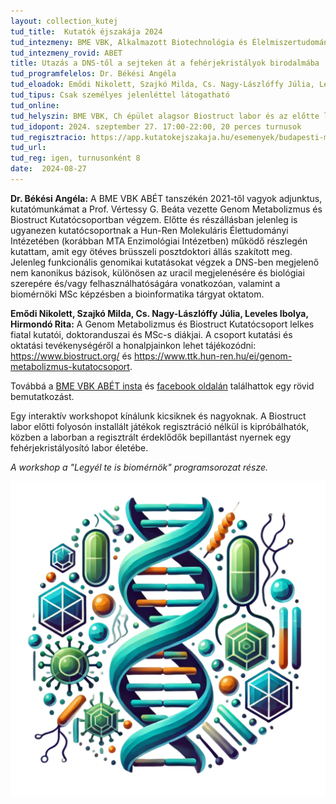 ```yaml
---
layout: collection_kutej
tud_title:  Kutatók éjszakája 2024
tud_intezmeny: BME VBK, Alkalmazott Biotechnológia és Élelmiszertudományi Tanszék
tud_intezmeny_rovid: ABET
title: Utazás a DNS-től a sejteken át a fehérjekristályok birodalmába
tud_programfelelos: Dr. Békési Angéla
tud_eloadok: Emődi Nikolett, Szajkó Milda, Cs. Nagy-Lászlóffy Júlia, Leveles Ibolya, Hirmondó Rita
tud_tipus: Csak személyes jelenléttel látogatható
tud_online: 
tud_helyszin: BME VBK, Ch épület alagsor Biostruct labor és az előtte lévő folyosó (1111 Budapest, Szent Gellért tér 4.)
tud_idopont: 2024. szeptember 27. 17:00-22:00, 20 perces turnusok
tud_regisztracio: https://app.kutatokejszakaja.hu/esemenyek/budapesti-muszaki-es-gazdasagtudomanyi-egyetem-bme/utazas-a-dns-tol-a-sejteken-at-a-feherjekristalyok-birodalmaba
tud_url: 
tud_reg: igen, turnusonként 8
date:  2024-08-27
---
```


**Dr. Békési Angéla:** A BME VBK ABÉT tanszékén 2021-től vagyok adjunktus, kutatómunkámat a Prof. Vértessy G. Beáta vezette Genom Metabolizmus és Biostruct Kutatócsoportban végzem. Előtte és részállásban jelenleg is ugyanezen kutatócsoportnak a Hun-Ren Molekuláris Élettudományi Intézetében (korábban MTA Enzimológiai Intézetben) működő részlegén kutattam, amit egy ötéves brüsszeli posztdoktori állás szakított meg. Jelenleg funkcionális genomikai kutatásokat végzek a DNS-ben megjelenő nem kanonikus bázisok, különösen az uracil megjelenésére és biológiai szerepére és/vagy felhasználhatóságára vonatkozóan, valamint a biomérnöki MSc képzésben a bioinformatika tárgyat oktatom.


**Emődi Nikolett, Szajkó Milda, Cs. Nagy-Lászlóffy Júlia, Leveles Ibolya, Hirmondó Rita:**
A Genom Metabolizmus és Biostruct Kutatócsoport lelkes fiatal kutatói, doktoranduszai és MSc-s diákjai. A csoport kutatási és oktatási tevékenységéről a honalpjainkon lehet tájékozódni: https://www.biostruct.org/ és https://www.ttk.hun-ren.hu/ei/genom-metabolizmus-kutatocsoport. 

Továbbá a [BME VBK ABÉT insta](https://www.instagram.com/p/C_fSLQoovmX/?igsh=cXBjZ2pkdXh1bDJq) és [facebook oldalán](https://www.facebook.com/share/p/iwCxi83ubJKME1Mr/) találhattok egy rövid bemutatkozást.


Egy interaktív workshopot kínálunk kicsiknek és nagyoknak. A Biostruct labor előtti folyosón installált játékok regisztráció nélkül is kipróbálhatók, közben a laborban a regisztrált érdeklődők bepillantást nyernek egy fehérjekristályosító labor életébe. 

*A workshop a "Legyél te is biomérnök" programsorozat része.* 

![Utazás a DNS-től a sejteken át a fehérjekristályok birodalmába.](../2024/images/utazas-a-dns-tol-a-sejteken-at-a-feherjekristalyok-birodalmaba.png)
